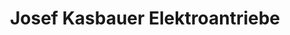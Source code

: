 ---
title: "Josef Kasbauer Elektroantriebe"
url: /wernstein-am-inn/josef-kasbauer-elektroantriebe/
shop: Fahrrad
---